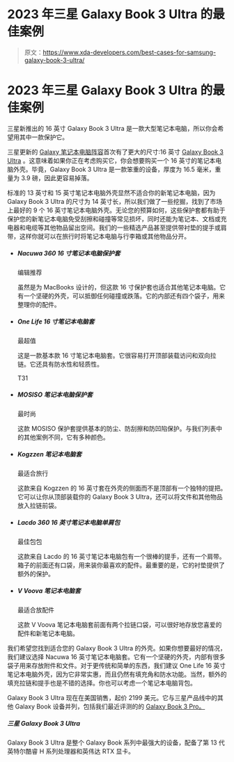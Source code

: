 # 2023 年三星 Galaxy Book 3 Ultra 的最佳案例

> 原文：<https://www.xda-developers.com/best-cases-for-samsung-galaxy-book-3-ultra/>

# 2023 年三星 Galaxy Book 3 Ultra 的最佳案例

三星新推出的 16 英寸 Galaxy Book 3 Ultra 是一款大型笔记本电脑，所以你会希望用其中一款保护它。

三星更新的 [Galaxy 笔记本电脑阵容](https://www.xda-developers.com/best-samsung-galaxy-laptops/)首次有了更大的尺寸:16 英寸 [Galaxy Book 3 Ultra](https://xda-developers.com/samsung-galaxy-book-3-ultra/) 。这意味着如果你正在考虑购买它，你会想要购买一个 16 英寸的笔记本电脑外壳。毕竟，Galaxy Book 3 Ultra 是一款笨重的设备，厚度为 16.5 毫米，重量为 3.9 磅，因此更容易掉落。

标准的 13 英寸和 15 英寸笔记本电脑外壳显然不适合你的新笔记本电脑，因为 Galaxy Book 3 Ultra 的尺寸为 14 英寸长，所以我们做了一些挖掘，找到了市场上最好的 9 个 16 英寸笔记本电脑外壳。无论您的预算如何，这些保护套都有助于保护您的新笔记本电脑免受刮擦和碰撞等常见损坏，同时还能为笔记本、文档或充电器和电缆等其他物品留出空间。我们的一些精选产品甚至提供带衬垫的提手或肩带，这样你就可以在旅行时将笔记本电脑与行李箱或其他物品分开。

*   ##### Nacuwa 360 16 寸笔记本电脑保护套

    编辑推荐

    虽然是为 MacBooks 设计的，但这款 16 寸保护套也适合其他笔记本电脑。它有一个坚硬的外壳，可以抵御任何碰撞或跌落。它的内部还有四个袋子，用来整理你的配件。

*   ##### One Life 16 寸笔记本电脑套

    最超值

    这是一款基本款 16 寸笔记本电脑套。它很容易打开顶部装载访问和双向拉链。它还具有防水性和轻质性。

    T31
*   ##### MOSISO 笔记本电脑保护套

    最时尚

    这款 MOSISO 保护套提供基本的防尘、防刮擦和防凹陷保护。与我们列表中的其他案例不同，它有多种颜色。

*   ##### Kogzzen 笔记本电脑套

    最适合旅行

    这款来自 Kogzzen 的 16 英寸套在外壳的侧面而不是顶部有一个独特的提把。它可以让你从顶部装载你的 Galaxy Book 3 Ultra，还可以将文件和其他物品放入拉链前袋。

*   ##### Lacdo 360 16 英寸笔记本电脑单肩包

    最佳包包

    这款来自 Lacdo 的 16 英寸笔记本电脑包有一个很棒的提手，还有一个肩带。箱子的前面还有口袋，用来装你最喜欢的配件。最重要的是，它的衬垫提供了额外的保护。

*   ##### V Voova 笔记本电脑套

    最适合放配件

    这款 V Voova 笔记本电脑套前面有两个拉链口袋，可以很好地存放您喜爱的配件和新笔记本电脑。

我们希望您找到适合您的 Galaxy Book 3 Ultra 的外壳。如果你想要最好的情况，我们建议选择 Nacuwa 16 英寸笔记本电脑套。它有一个坚硬的外壳，内部有很多袋子用来存放附件和文件。对于更传统和简单的东西，我们建议 One Life 16 英寸笔记本电脑外壳，因为它非常实惠，而且仍然有填充角和防水功能。当然，额外的填充拉链和提手也是不错的选择。你也可以考虑一个笔记本电脑背包。

Galaxy Book 3 Ultra 现在在美国销售，起价 2199 美元。它与三星产品线中的其他 Galaxy Book 设备并列，包括我们最近评测的的 [Galaxy Book 3 Pro。](https://www.xda-developers.com/samsung-galaxy-book-3-pro-review/)

##### 三星 Galaxy Book 3 Ultra

Galaxy Book 3 Ultra 是整个 Galaxy Book 系列中最强大的设备，配备了第 13 代英特尔酷睿 H 系列处理器和英伟达 RTX 显卡。